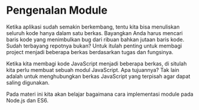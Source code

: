 # Pengenalan Module

Ketika aplikasi sudah semakin berkembang, tentu kita bisa menuliskan seluruh kode hanya dalam satu
berkas. Bayangkan Anda harus mencari baris kode yang menimbulkan bug dari ribuan bahkan jutaan
baris kode. Sudah terbayang repotnya bukan? Untuk itulah penting untuk membagi project menjadi
beberapa berkas berdasarkan tugas dan fungsinya.

Ketika kita membagi kode JavaScript menjadi beberapa berkas, di situlah kita perlu membuat sebuah
modul JavaScript. Apa tujuannya? Tak lain adalah untuk menghubungkan berkas JavaScript yang
terpisah agar dapat saling digunakan.

Pada materi ini kita akan belajar bagaimana cara implementasi module pada Node.js dan ES6.


